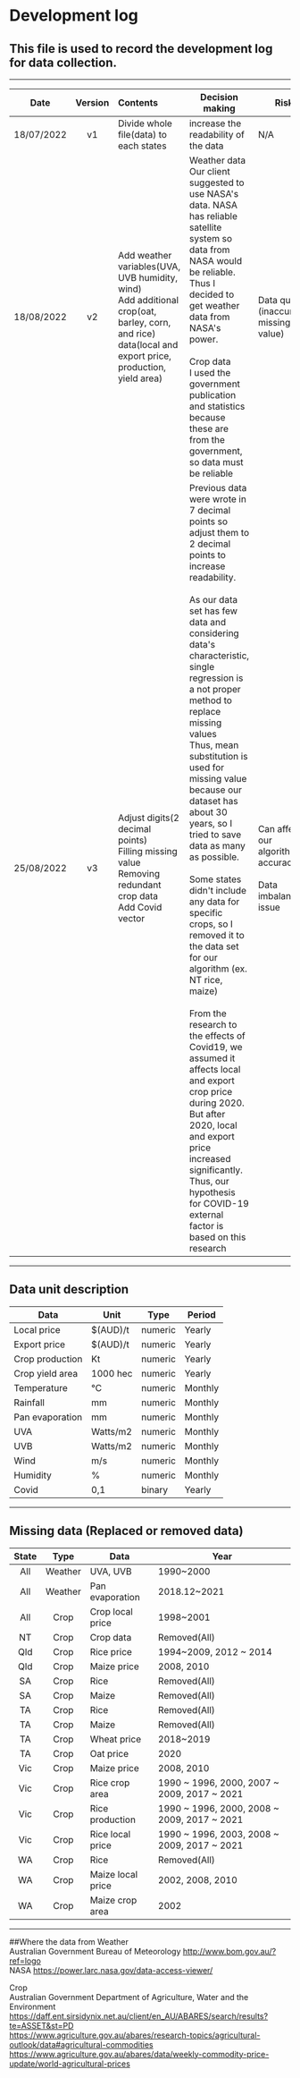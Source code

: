 # Development log
## This file is used to record the development log for data collection.

------------------------------------------------------------------------


Date|Version|Contents|Decision making|Risk|Reflection
:---:|:---:|:---|----|------|------|
18/07/2022|v1|Divide whole file(data) to each states|increase the readability of the data|N/A|N/A
18/08/2022|v2|Add weather variables(UVA, UVB humidity, wind)<br> Add additional crop(oat, barley, corn, and rice) data(local and export price, production, yield area)</br>|Weather data <br>Our client suggested to use NASA's data. NASA has reliable satellite system so data from NASA would be reliable. Thus I decided to get weather data from NASA's power.</br> <br> Crop data </br> I used the government publication and statistics because these are from the government, so data must be reliable|Data quality<br>(inaccuracy, missing value)</br>| For radiation, humidity, wind data, I only used one gps point nearby farming area. To improve realiability, add 3 points(weather stations's gps)of weather data and use average value of them </br> <br>For data quality, we will solve it by data cleaning and profiling</br>
25/08/2022|v3|Adjust digits(2 decimal points)<br>Filling missing value</br>Removing redundant crop data<br>Add Covid vector|Previous data were wrote in 7 decimal points so adjust them to 2 decimal points to increase readability.</br><br> As our data set has few data and considering data's characteristic, single regression is a not proper method to replace missing values</br> Thus, mean substitution is used for missing value because our dataset has about 30 years, so I tried to save data as many as possible.</br>  <br>Some states didn't include any data for specific crops, so I removed it to the data set for our algorithm (ex. NT rice, maize)</br> <br> From the research to the effects of Covid19, we assumed it affects local and export crop price during 2020. But after 2020, local and export price increased significantly. Thus, our hypothesis for COVID-19 external factor is based on this research</br>|Can affect our algorithm accuracy.</br><br>Data imbalance issue</br>|This way could not a perfect way to solve missing values, but as we have a few data set, so I choose the way to maintain the number of datasets. However, if it affects our algorithm significantly, we will discuss and change it. 
------------------------------------------------------------------------

## Data unit description
Data|Unit|Type|Period
---|---|---|---|
Local price|$(AUD)/t|numeric|Yearly
Export price|$(AUD)/t|numeric|Yearly 
Crop production|Kt|numeric|Yearly
Crop yield area|1000 hec|numeric|Yearly
Temperature|℃|numeric|Monthly
Rainfall|mm|numeric|Monthly
Pan evaporation|mm|numeric|Monthly 
UVA|Watts/m2|numeric|Monthly
UVB|Watts/m2|numeric|Monthly
Wind|m/s|numeric|Monthly
Humidity|%|numeric|Monthly
Covid|0,1|binary|Yearly
------------------------------------------------------------------------
## Missing data (Replaced or removed data)
State|Type|Data|Year|
:---:|:---:|---|---|
All|Weather|UVA, UVB|1990~2000
All|Weather|Pan evaporation|2018.12~2021
All|Crop|Crop local price|1998~2001
NT|Crop|Crop data|Removed(All)
Qld|Crop|Rice price|1994~2009, 2012 ~ 2014
Qld|Crop|Maize price|2008, 2010
SA|Crop|Rice|Removed(All)
SA|Crop|Maize|Removed(All)
TA|Crop|Rice|Removed(All)
TA|Crop|Maize|Removed(All)
TA|Crop|Wheat price|2018~2019
TA|Crop|Oat price|2020
Vic|Crop|Maize price|2008, 2010
Vic|Crop|Rice crop area|1990 ~ 1996, 2000, 2007 ~ 2009, 2017 ~ 2021
Vic|Crop|Rice production|1990 ~ 1996, 2000, 2008 ~ 2009, 2017 ~ 2021
Vic|Crop|Rice local price|1990 ~ 1996, 2003, 2008 ~ 2009, 2017 ~ 2021
WA|Crop|Rice|Removed(All)
WA|Crop|Maize local price|2002, 2008, 2010
WA|Crop|Maize crop area|2002
------------------------------------------------------------------------
##Where the data from
Weather
<br> Australian Government Bureau of Meteorology http://www.bom.gov.au/?ref=logo
<br>NASA https://power.larc.nasa.gov/data-access-viewer/ </br>

Crop
<br>Australian Government Department of Agriculture, Water and the Environment</br>
https://daff.ent.sirsidynix.net.au/client/en_AU/ABARES/search/results?te=ASSET&st=PD </br>
https://www.agriculture.gov.au/abares/research-topics/agricultural-outlook/data#agricultural-commodities </br>
https://www.agriculture.gov.au/abares/data/weekly-commodity-price-update/world-agricultural-prices
